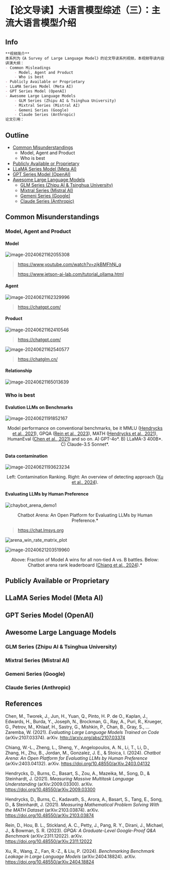 # 【论文导读】大语言模型综述（三）：主流大语言模型介绍

## Info

```markdown
**视频简介** 
本系列为《A Survey of Large Language Model》的论文导读系列视频，本视频导读内容为论文的第三章，即Resources of LLMs部分。
讲演大纲：
- Common Misleadings
	- Model, Agent and Product
	- Who is best
- Publicly Available or Proprietary
- LLaMA Series Model (Meta AI)
- GPT Series Model (OpenAI)
- Awesome Large Language Models
	- GLM Series (Zhipu AI & Tsinghua University)
	- Mixtral Series (Mistral AI)
	- Gemeni Series (Google)
	- Claude Series (Anthropic)
论文引用：
```

## Outline

- [Common Misunderstandings](#common-misunderstandings)
  - Model, Agent and Product
  - Who is best
- [Publicly Available or Proprietary](#publicly-available-or-proprietary)
- [LLaMA Series Model (Meta AI)](#llama-series-model-(meta-ai))
- [GPT Series Model (OpenAI)](#gpt-series-model-(openaI))
- [Awesome Large Language Models](#awesome-large-language-models)
  - [GLM Series (Zhipu AI & Tsinghua University)](#glm-series-(zhipu-ai-&-tsinghua-university))
  - [Mixtral Series (Mistral AI)](#mixstral-series-(mistral-ai))
  - [Gemeni Series (Google)](#gemeni-series-(google))
  - [Claude Series (Anthropic)](#claude-series-(anthropic))

## Common Misunderstandings

### Model, Agent and Product

#### Model

![image-20240621162055308](../assets/Lesson_3/model_illustration.png)

> https://www.youtube.com/watch?v=zjkBMFhNj_g
>
> https://www.jetson-ai-lab.com/tutorial_ollama.html

#### Agent

![image-20240621162329996](../assets/Lesson_3/agent_illustration.png)

> https://chatgpt.com/

#### Product

![image-20240621162410546](../assets/Lesson_3/product_chatgpt.png)

> https://chatgpt.com/

![image-20240621162540577](../assets/Lesson_3/product_chatglm.png)

>  https://chatglm.cn/

#### Relationship

![image-20240621165013639](../assets/Lesson_3/relationship.png)

### Who is best

#### Evalution LLMs on Benchmarks

![image-20240621191852167](../assets/Lesson_3/llms_on_benchmarks.png)

<div align="center">
    Model performance on conventional benchmarks, be it MMLU (<a href="http://arxiv.org/abs/2009.03300">Hendrycks et al., 2021</a>), GPQA (<a href="http://arxiv.org/abs/2311.12022">Rein et al., 2023</a>), MATH (<a href="http://arxiv.org/abs/2103.03874">Hendrycks et al., 2021</a>), HumanEval (<a href="http://arxiv.org/abs/2107.03374">Chen et al., 2021</a>) and so on. A) GPT-4o*. B) LLaMA-3 400B*. C) Claude-3.5 Sonnet*.
</div>

#### Data contamination

![image-20240621193623234](../assets/Lesson_3/data_contamination.png)

<div align="center">
    Left: Contamination Ranking. Right: An overview of detecting approach (<a href="http://arxiv.org/abs/2406.00482">Xu et al., 2024</a>).
</div>

#### Evaluating LLMs by Human Preference

![chaybot_arena_demo1](../assets/Lesson_3/chaybot_arena_demo1.gif)

<div align="center">Chatbot Arena: An Open Platform for Evaluating LLMs by Human Preference.*</div>

> https://chat.lmsys.org

![arena_win_rate_matrix_plot](../assets/Lesson_3/arena_win_rate_matrix_plot.png)

![image-20240621203519960](../assets/Lesson_3/leaderboard.png)

<div align="center">
Above:  Fraction of Model A wins for all non-tied A vs. B battles.
Below: Chatbot arena rank leaderboard (<a href="http://arxiv.org/abs/2403.04132">Chiang et al., 2024</a>).*
</div>


## Publicly Available or Proprietary

## LLaMA Series Model (Meta AI)

## GPT Series Model (OpenAI)

## Awesome Large Language Models

### GLM Series (Zhipu AI & Tsinghua University)

### Mixtral Series (Mistral AI)

### Gemeni Series (Google)

### Claude Series (Anthropic)

## References

Chen, M., Tworek, J., Jun, H., Yuan, Q., Pinto, H. P. de O., Kaplan, J., Edwards, H., Burda, Y., Joseph, N., Brockman, G., Ray, A., Puri, R., Krueger, G., Petrov, M., Khlaaf, H., Sastry, G., Mishkin, P., Chan, B., Gray, S., … Zaremba, W. (2021). *Evaluating Large Language Models Trained on Code* (arXiv:2107.03374). arXiv. http://arxiv.org/abs/2107.03374

Chiang, W.-L., Zheng, L., Sheng, Y., Angelopoulos, A. N., Li, T., Li, D., Zhang, H., Zhu, B., Jordan, M., Gonzalez, J. E., & Stoica, I. (2024). *Chatbot Arena: An Open Platform for Evaluating LLMs by Human Preference* (arXiv:2403.04132). arXiv. https://doi.org/10.48550/arXiv.2403.04132

Hendrycks, D., Burns, C., Basart, S., Zou, A., Mazeika, M., Song, D., & Steinhardt, J. (2021). *Measuring Massive Multitask Language Understanding* (arXiv:2009.03300). arXiv. https://doi.org/10.48550/arXiv.2009.03300

Hendrycks, D., Burns, C., Kadavath, S., Arora, A., Basart, S., Tang, E., Song, D., & Steinhardt, J. (2021). *Measuring Mathematical Problem Solving With the MATH Dataset* (arXiv:2103.03874). arXiv. https://doi.org/10.48550/arXiv.2103.03874

Rein, D., Hou, B. L., Stickland, A. C., Petty, J., Pang, R. Y., Dirani, J., Michael, J., & Bowman, S. R. (2023). *GPQA: A Graduate-Level Google-Proof Q&A Benchmark* (arXiv:2311.12022). arXiv. https://doi.org/10.48550/arXiv.2311.12022

Xu, R., Wang, Z., Fan, R.-Z., & Liu, P. (2024). *Benchmarking Benchmark Leakage in Large Language Models* (arXiv:2404.18824). arXiv. https://doi.org/10.48550/arXiv.2404.18824
